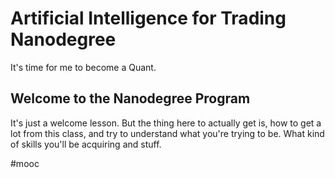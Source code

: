 # Artificial Intelligence for Trading Nanodegree
It's time for me to become a Quant.

## Welcome to the Nanodegree Program
It's just a welcome lesson. But the thing here to actually get is, how to get a lot from this class, and try to understand what you're trying to be. What kind of skills you'll be acquiring and stuff. 

#mooc